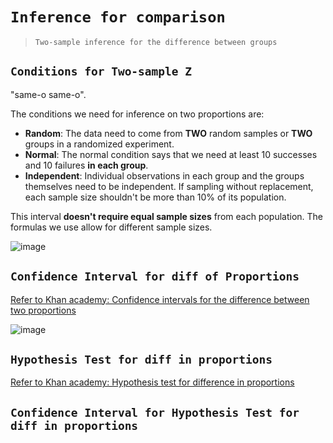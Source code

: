 # `Inference for comparison`
> `Two-sample inference for the difference between groups`

## `Conditions for Two-sample Z`
"same-o same-o".

The conditions we need for inference on two proportions are:
- **Random**:
The data need to come from **TWO** random samples or **TWO** groups in a randomized experiment.
- **Normal**:
The normal condition says that we need at least 10 successes and 10 failures **in each group**. 
- **Independent**:
Individual observations in each group and the groups themselves need to be independent. If sampling without replacement, each sample size shouldn't be more than 10% of its population.

This interval **doesn't require equal sample sizes** from each population. The formulas we use allow for different sample sizes.

![image](https://user-images.githubusercontent.com/14041622/45416356-5c134200-b6b2-11e8-9e3f-f0e42515dadd.png)


## `Confidence Interval for diff of Proportions`

[Refer to Khan academy: Confidence intervals for the difference between two proportions](https://www.khanacademy.org/math/ap-statistics/two-sample-inference/modal/v/confidence-intervals-for-the-difference-between-two-proportions)

![image](https://user-images.githubusercontent.com/14041622/45413744-74805e00-b6ac-11e8-89f4-acb28bf18517.png)


## `Hypothesis Test for diff in proportions`

[Refer to Khan academy: Hypothesis test for difference in proportions](https://www.khanacademy.org/math/ap-statistics/two-sample-inference/modal/v/hypothesis-test-for-difference-in-proportions)



## `Confidence Interval for Hypothesis Test for diff in proportions`